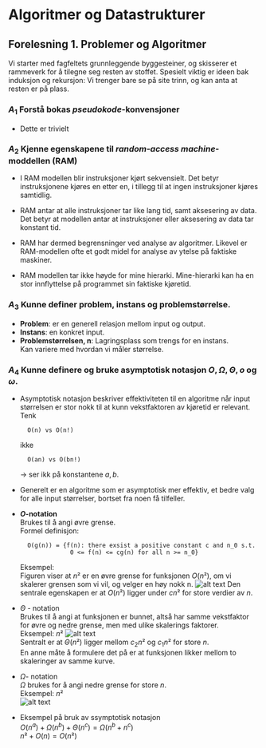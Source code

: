 # Algoritmer og Datastrukturer

## Forelesning 1. Problemer og Algoritmer
Vi starter med fagfeltets grunnleggende byggesteiner, og skisserer et rammeverk for å tilegne seg resten av stoffet.
Spesielt viktig er ideen bak induksjon og rekursjon:
Vi trenger bare se på site trinn, og kan anta at resten er på plass.

### $A_1$ Forstå bokas *pseudokode*-konvensjoner
- Dette er trivielt

### $A_2$ Kjenne egenskapene til *random-access machine*-moddellen (RAM)
- I RAM modellen blir instruksjoner kjørt sekvensielt. 
Det betyr instruksjonene kjøres en etter en, i tillegg til at ingen instruksjoner kjøres samtidlig.

- RAM antar at alle instruksjoner tar like lang tid, samt aksesering av data.
Det betyr at modellen antar at instruksjoner eller aksesering av data tar konstant tid.

- RAM har dermed begrensninger ved analyse av algoritmer.
Likevel er RAM-modellen ofte et godt midel for analyse av ytelse på faktiske maskiner. 

- RAM modellen tar ikke høyde for mine hierarki.
Mine-hierarki kan ha en stor innflyttelse på programmet sin faktiske kjøretid. 

### $A_3$ Kunne definer problem, instans og problemstørrelse.
- **Problem**: er en generell relasjon mellom input og output.
- **Instans**: en konkret input.
- **Problemstørrelsen, n**: Lagringsplass som trengs for en instans.  
Kan variere med hvordan vi måler størrelse.

### $A_4$ Kunne definere og bruke asymptotisk notasjon $O,\Omega, \Theta, o$ og $\omega$.
- Asymptotisk notasjon beskriver effektiviteten til en algoritme når input størrelsen er stor nokk til at kunn vekstfaktoren av kjøretid er relevant.  
Tenk

        O(n) vs O(n!)
    ikke

        O(an) vs O(bn!)
    $\rightarrow$ ser ikk på konstantene $a,b$.

- Generelt er en algoritme som er asymptotisk mer effektiv, et bedre valg for alle input størrelser, bortset fra noen få tilfeller.

- **$O$-notation**  
    Brukes til å angi øvre grense.  
    Formel definisjon:

        O(g(n)) = {f(n): there exsist a positive constant c and n_0 s.t. 
                    0 <= f(n) <= cg(n) for all n >= n_0}
    Eksempel:  
    Figuren viser at $n²$ er en øvre grense for funksjonen $O(n²)$, om  vi skalerer grensen som vi vil, og velger en høy nokk n.
    ![alt text](/home/johannes/NTNU/2023H/AlgDat/pensum_img/o_n.png)
    Den sentrale egenskapen er at $O(n²)$ ligger under $cn²$ for store verdier av $n$.

- $\Theta$ - notation  
Brukes til å angi at funksjonen er bunnet, altså har samme vekstfaktor for øvre og nedre grense, men med ulike skalerings faktorer.   
Eksempel: $n²$
    ![alt text](/home/johannes/NTNU/2023H/AlgDat/pensum_img/theta_n.png)  
    Sentralt er at $\Theta (n²)$ ligger mellom $c_2n²$ og $c_1n²$ for store $n$.  
    En anne måte å formulere det på er at funksjonen likker mellom to skaleringer av samme kurve.

- $\Omega$- notation  
$\Omega$ brukes for å angi nedre grense for store $n$.  
Eksempel: $n²$  
    ![alt text](/home/johannes/NTNU/2023H/AlgDat/pensum_img/omega_n.png)

- Eksempel på bruk av ssymptotisk notasjon  
$O(n^a) + \Omega (n^b) + \Theta(n^c) = \Omega (n^b + n^c)$  
$n² + O(n) = O(n²)$



